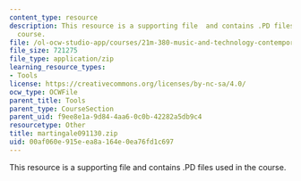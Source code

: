 ```yaml
---
content_type: resource
description: This resource is a supporting file  and contains .PD files used in the
  course.
file: /ol-ocw-studio-app/courses/21m-380-music-and-technology-contemporary-history-and-aesthetics-fall-2009/00af060e915eea8a164e0ea76fd1c697_martingale091130.zip
file_size: 721275
file_type: application/zip
learning_resource_types:
- Tools
license: https://creativecommons.org/licenses/by-nc-sa/4.0/
ocw_type: OCWFile
parent_title: Tools
parent_type: CourseSection
parent_uid: f9ee8e1a-9d84-4aa6-0c0b-42282a5db9c4
resourcetype: Other
title: martingale091130.zip
uid: 00af060e-915e-ea8a-164e-0ea76fd1c697
---
```

This resource is a supporting file  and contains .PD files used in the course.